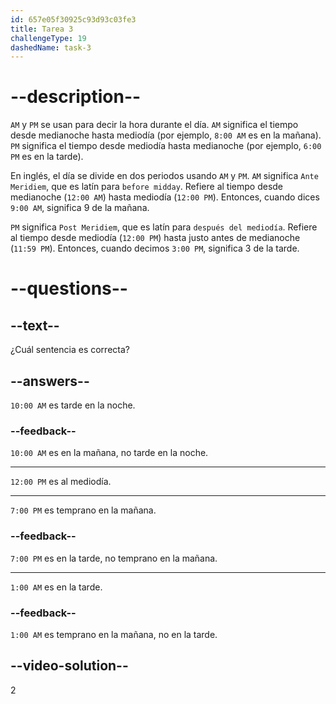 ```yaml
---
id: 657e05f30925c93d93c03fe3
title: Tarea 3
challengeType: 19
dashedName: task-3
---
```


# --description--

`AM` y `PM` se usan para decir la hora durante el día. `AM` significa el tiempo desde medianoche hasta mediodía (por ejemplo, `8:00 AM` es en la mañana). `PM` significa el tiempo desde mediodía hasta medianoche (por ejemplo, `6:00 PM` es en la tarde).

En inglés, el día se divide en dos periodos usando `AM` y `PM`. `AM` significa `Ante Meridiem`, que es latín para `before midday`. Refiere al tiempo desde medianoche (`12:00 AM`) hasta mediodía (`12:00 PM`). Entonces, cuando dices `9:00 AM`, significa 9 de la mañana.

`PM` significa `Post Meridiem`, que es latín para `después del mediodía`. Refiere al tiempo desde mediodía (`12:00 PM`) hasta justo antes de medianoche (`11:59 PM`). Entonces, cuando decimos `3:00 PM`, significa 3 de la tarde.


# --questions--

## --text--

¿Cuál sentencia es correcta?

## --answers--

`10:00 AM` es tarde en la noche.

### --feedback--

`10:00 AM` es en la mañana, no tarde en la noche.

---

`12:00 PM` es al mediodía.

---

`7:00 PM` es temprano en la mañana.

### --feedback--

`7:00 PM` es en la tarde, no temprano en la mañana.

---

`1:00 AM` es en la tarde.

### --feedback--

`1:00 AM` es temprano en la mañana, no en la tarde.

## --video-solution--

2
